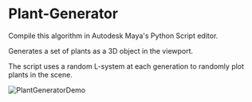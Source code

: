 # Plant-Generator

Compile this algorithm in Autodesk Maya's Python Script editor.

Generates a set of plants as a 3D object in the viewport.

The script uses a random L-system at each generation to randomly plot plants in the scene.

![PlantGeneratorDemo](https://user-images.githubusercontent.com/60266939/147865034-09b823ce-9d29-4e99-9bce-be6e58804454.gif)


